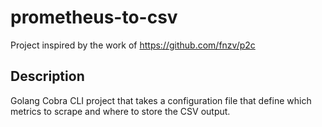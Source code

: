 # prometheus-to-csv

Project inspired by the work of https://github.com/fnzv/p2c

## Description

Golang Cobra CLI project that takes a configuration file that define which metrics to scrape and where to store the CSV output.
